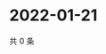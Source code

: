 # 2022-01-21

共 0 条

<!-- BEGIN WEIBO -->
<!-- 最后更新时间 Fri Jan 21 2022 18:00:55 GMT+0800 (China Standard Time) -->

<!-- END WEIBO -->
